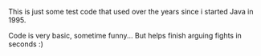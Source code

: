 This is just some test code that used over the years since i started Java in 1995.

Code is very basic, sometime funny... But helps finish arguing fights in seconds :) 
